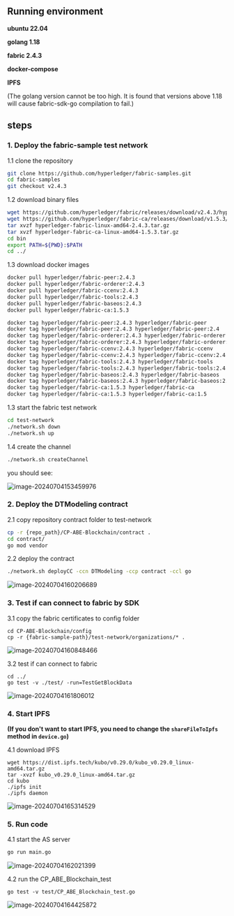 ## Running environment
**ubuntu 22.04**

**golang 1.18**

**fabric 2.4.3**

**docker-compose**

**IPFS**

(The golang version cannot be too high. It is found that versions above 1.18 will cause fabric-sdk-go compilation to fail.)

## steps
### 1. Deploy the fabric-sample test network

1.1 clone the repository

``` bash
git clone https://github.com/hyperledger/fabric-samples.git
cd fabric-samples
git checkout v2.4.3
```

1.2 download binary files

```bash
wget https://github.com/hyperledger/fabric/releases/download/v2.4.3/hyperledger-fabric-linux-amd64-2.4.3.tar.gz
wget https://github.com/hyperledger/fabric-ca/releases/download/v1.5.3/hyperledger-fabric-ca-linux-amd64-1.5.3.tar.gz
tar xvzf hyperledger-fabric-linux-amd64-2.4.3.tar.gz
tar xvzf hyperledger-fabric-ca-linux-amd64-1.5.3.tar.gz
cd bin
export PATH=${PWD}:$PATH
cd ../
```
1.3 download docker images

```bash
docker pull hyperledger/fabric-peer:2.4.3
docker pull hyperledger/fabric-orderer:2.4.3
docker pull hyperledger/fabric-ccenv:2.4.3
docker pull hyperledger/fabric-tools:2.4.3
docker pull hyperledger/fabric-baseos:2.4.3
docker pull hyperledger/fabric-ca:1.5.3

docker tag hyperledger/fabric-peer:2.4.3 hyperledger/fabric-peer
docker tag hyperledger/fabric-peer:2.4.3 hyperledger/fabric-peer:2.4
docker tag hyperledger/fabric-orderer:2.4.3 hyperledger/fabric-orderer
docker tag hyperledger/fabric-orderer:2.4.3 hyperledger/fabric-orderer:2.4
docker tag hyperledger/fabric-ccenv:2.4.3 hyperledger/fabric-ccenv
docker tag hyperledger/fabric-ccenv:2.4.3 hyperledger/fabric-ccenv:2.4
docker tag hyperledger/fabric-tools:2.4.3 hyperledger/fabric-tools
docker tag hyperledger/fabric-tools:2.4.3 hyperledger/fabric-tools:2.4
docker tag hyperledger/fabric-baseos:2.4.3 hyperledger/fabric-baseos
docker tag hyperledger/fabric-baseos:2.4.3 hyperledger/fabric-baseos:2.4
docker tag hyperledger/fabric-ca:1.5.3 hyperledger/fabric-ca
docker tag hyperledger/fabric-ca:1.5.3 hyperledger/fabric-ca:1.5
```

1.3 start the fabric test network 

```bash
cd test-network
./network.sh down
./network.sh up

```

1.4 create the channel
```bash
./network.sh createChannel
```

you should see:

![image-20240704153459976](https://gitee.com/wujian2023/typora_images/raw/master/auto_upload/image-20240704153459976.png)

### 2. Deploy the DTModeling contract

2.1 copy repository contract folder to test-network

```bash
cp -r {repo_path}/CP-ABE-Blockchain/contract .
cd contract/
go mod vendor
```

2.2 deploy the contract

```bash
./network.sh deployCC -ccn DTModeling -ccp contract -ccl go
```

![image-20240704160206689](https://gitee.com/wujian2023/typora_images/raw/master/auto_upload/image-20240704160206689.png)

### 3. Test if can connect to fabric by SDK

3.1 copy the fabric certificates to config folder

```
cd CP-ABE-Blockchain/config
cp -r {fabric-sample-path}/test-network/organizations/* .
```

![image-20240704160848466](https://gitee.com/wujian2023/typora_images/raw/master/auto_upload/image-20240704160848466.png)

3.2 test if can connect to fabric 

```
cd ../
go test -v ./test/ -run=TestGetBlockData
```

![image-20240704161806012](https://gitee.com/wujian2023/typora_images/raw/master/auto_upload/image-20240704161806012.png)

### 4. Start IPFS

**(If you don't want to start IPFS, you need to change the `shareFileToIpfs` method in `device.go`)**

4.1 download IPFS

```
wget https://dist.ipfs.tech/kubo/v0.29.0/kubo_v0.29.0_linux-amd64.tar.gz
tar -xvzf kubo_v0.29.0_linux-amd64.tar.gz
cd kubo
./ipfs init
./ipfs daemon
```

![image-20240704165314529](https://gitee.com/wujian2023/typora_images/raw/master/auto_upload/image-20240704165314529.png)

### 5. Run code

4.1 start the AS server

```bash
go run main.go
```

![image-20240704162021399](https://gitee.com/wujian2023/typora_images/raw/master/auto_upload/image-20240704162021399.png)

4.2 run the CP_ABE_Blockchain_test

```
go test -v test/CP_ABE_Blockchain_test.go
```

![image-20240704164425872](https://gitee.com/wujian2023/typora_images/raw/master/auto_upload/image-20240704164425872.png)

